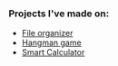 ### Projects I've made on:

- [File organizer](https://github.com/j0eTheRipper/clean)
- [Hangman game](https://github.com/j0eTheRipper/hangman)
- [Smart Calculator](https://github.com/j0eTheRipper/smort-calculator)
